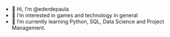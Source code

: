 - 👋 Hi, I’m @ederdepaula
- 👀 I’m interested in games and technology in general
- 🌱 I’m currently learning Python, SQL, Data Science and Project Management.

<!---
ederdepaula/ederdepaula is a ✨ special ✨ repository because its `README.md` (this file) appears on your GitHub profile.
You can click the Preview link to take a look at your changes.
--->
